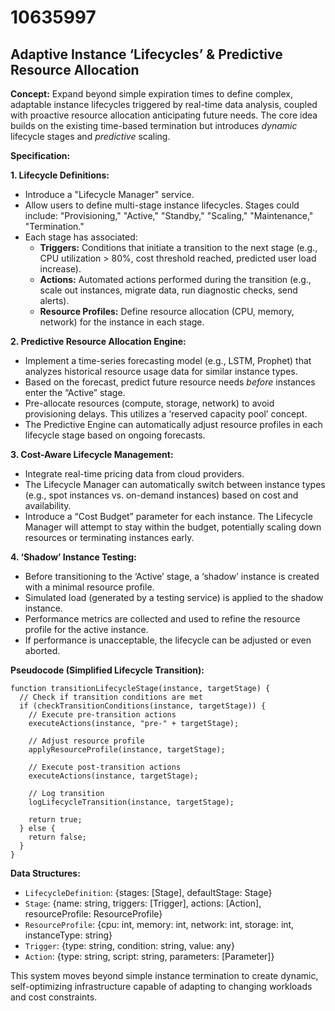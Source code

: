 # 10635997

## Adaptive Instance ‘Lifecycles’ & Predictive Resource Allocation

**Concept:** Expand beyond simple expiration times to define complex, adaptable instance lifecycles triggered by real-time data analysis, coupled with proactive resource allocation anticipating future needs. The core idea builds on the existing time-based termination but introduces *dynamic* lifecycle stages and *predictive* scaling.

**Specification:**

**1. Lifecycle Definitions:**

*   Introduce a "Lifecycle Manager" service.
*   Allow users to define multi-stage instance lifecycles. Stages could include: "Provisioning," "Active," "Standby," "Scaling," "Maintenance," "Termination."
*   Each stage has associated:
    *   **Triggers:** Conditions that initiate a transition to the next stage (e.g., CPU utilization > 80%, cost threshold reached, predicted user load increase).
    *   **Actions:**  Automated actions performed during the transition (e.g., scale out instances, migrate data, run diagnostic checks, send alerts).
    *   **Resource Profiles:** Define resource allocation (CPU, memory, network) for the instance in each stage.

**2. Predictive Resource Allocation Engine:**

*   Implement a time-series forecasting model (e.g., LSTM, Prophet) that analyzes historical resource usage data for similar instance types.
*   Based on the forecast, predict future resource needs *before* instances enter the “Active” stage.
*   Pre-allocate resources (compute, storage, network) to avoid provisioning delays. This utilizes a ‘reserved capacity pool’ concept.
*   The Predictive Engine can automatically adjust resource profiles in each lifecycle stage based on ongoing forecasts.

**3. Cost-Aware Lifecycle Management:**

*   Integrate real-time pricing data from cloud providers.
*   The Lifecycle Manager can automatically switch between instance types (e.g., spot instances vs. on-demand instances) based on cost and availability.
*   Introduce a “Cost Budget” parameter for each instance.  The Lifecycle Manager will attempt to stay within the budget, potentially scaling down resources or terminating instances early.

**4. ‘Shadow’ Instance Testing:**

*   Before transitioning to the ‘Active’ stage, a ‘shadow’ instance is created with a minimal resource profile.
*   Simulated load (generated by a testing service) is applied to the shadow instance.
*   Performance metrics are collected and used to refine the resource profile for the active instance.
*   If performance is unacceptable, the lifecycle can be adjusted or even aborted.

**Pseudocode (Simplified Lifecycle Transition):**

```
function transitionLifecycleStage(instance, targetStage) {
  // Check if transition conditions are met
  if (checkTransitionConditions(instance, targetStage)) {
    // Execute pre-transition actions
    executeActions(instance, "pre-" + targetStage);

    // Adjust resource profile
    applyResourceProfile(instance, targetStage);

    // Execute post-transition actions
    executeActions(instance, targetStage);

    // Log transition
    logLifecycleTransition(instance, targetStage);

    return true;
  } else {
    return false;
  }
}
```

**Data Structures:**

*   `LifecycleDefinition`: {stages: [Stage], defaultStage: Stage}
*   `Stage`: {name: string, triggers: [Trigger], actions: [Action], resourceProfile: ResourceProfile}
*   `ResourceProfile`: {cpu: int, memory: int, network: int, storage: int, instanceType: string}
*   `Trigger`: {type: string, condition: string, value: any}
*   `Action`: {type: string, script: string, parameters: [Parameter]}

This system moves beyond simple instance termination to create dynamic, self-optimizing infrastructure capable of adapting to changing workloads and cost constraints.